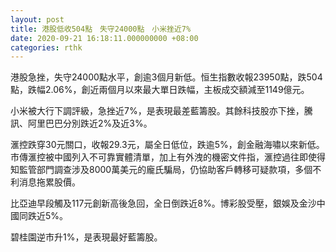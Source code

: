 ```yaml
---
layout: post
title: 港股低收504點　失守24000點　小米挫近7%
date: 2020-09-21 16:18:11.000000000 +08:00
categories: rthk
---
```


港股急挫，失守24000點水平，創逾3個月新低。恒生指數收報23950點，跌504點，跌幅2.06%，創近兩個月以來最大單日跌幅，主板成交額減至1149億元。

小米被大行下調評級，急挫近7%，是表現最差藍籌股。其餘科技股亦下挫，騰訊、阿里巴巴分別跌近2%及近3%。

滙控跌穿30元關口，收報29.3元，屬全日低位，跌逾5%，創金融海嘯以來新低。市傳滙控被中國列入不可靠實體清單，加上有外洩的機密文件指，滙控過往即使得知監管部門調查涉及8000萬美元的龐氏騙局，仍協助客戶轉移可疑款項，多個不利消息拖累股價。

比亞迪早段觸及117元創新高後急回，全日倒跌近8%。博彩股受壓，銀娛及金沙中國同跌近5%。

碧桂園逆市升1%，是表現最好藍籌股。
